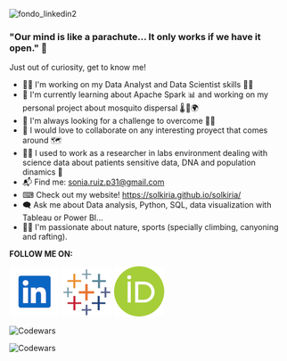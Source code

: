 ![fondo_linkedin2](https://github.com/solkiria/solkiria/assets/116632929/1089adfc-9f47-4b26-9010-51b94121504d)


### **"Our mind is like a parachute... It only works if we have it open."** 🧠

Just out of curiosity, get to know me!

- 🕵️‍♀️ I'm working on my Data Analyst and Data Scientist skills 👩‍💻
- 🌱 I'm currently learning about Apache Spark 📊 and working on my personal project about mosquito dispersal 🌡️ 🦟🌍  
- 🚀 I'm always looking for a challenge to overcome 🧗‍♀️
- 🤝 I would love to collaborate on any interesting proyect that comes around 🗺️
- 👩‍🔬 I used to work as a researcher in labs environment dealing with science data about patients sensitive data, DNA and population dinamics 🧬
- 📬 Find me: sonia.ruiz.p31@gmail.com
- &#9000; Check out my website! https://solkiria.github.io/solkiria/
- 🗨️ Ask me about Data analysis, Python, SQL, data visualization with Tableau or Power BI...
- 💜✨ I'm passionate about nature, sports (specially climbing, canyoning and rafting).

**FOLLOW ME ON:**

[![Alt text](linkedin.png)](https://www.linkedin.com/in/sonia-ruiz-perez/ 'LinkedIn Sonia Ruiz')
[![Alt text](tableau.png)](https://public.tableau.com/app/profile/solkiria 'Tableau Public Sonia Ruiz')
[![Alt text](orcid.png)](https://orcid.org/0000-0001-9872-0193 'ORCiD Sonia Ruiz')



![Codewars](https://github.r2v.ch/codewars?user=solkiria&name=true&top_languages=true&stroke=%23b362ff&theme=gradient_midnight_puple)

![Codewars](https://www.codewars.com/users/solkiria/badges/large)

<!--
**solkiria/solkiria** is a ✨ _special_ ✨ repository because its `README.md` (this file) appears on your GitHub profile.

-->
